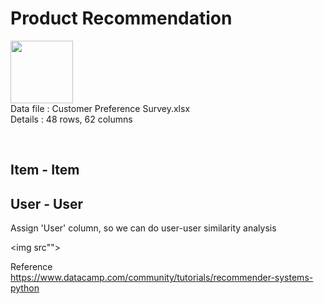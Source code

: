 <h1>Product Recommendation</h1>

<p align="left">
<img src="https://cdn.iconscout.com/icon/free/png-512/microsoft-excel-2-569282.png"
     width="100" height="100" ><br>
Data file : Customer Preference Survey.xlsx <br>
Details   : 48 rows, 62 columns
</p>
<br>

<h2>Item - Item </h2>






<h2>User - User </h2>

Assign 'User' column, so we can do user-user similarity analysis

<img src"">

Reference<br/>
https://www.datacamp.com/community/tutorials/recommender-systems-python
